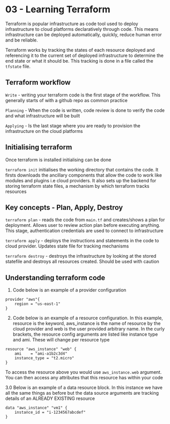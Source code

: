 # 03 - Learning Terraform

Terraform is popular infrastructure as code tool used to deploy infrastructure to cloud platforms declaratively through code. This means infrastructure can be deployed automatically, quickly, reduce human error and be reliable. 

Terraform works by tracking the states of each resource deployed and referencing it to the current set of deployed infrastructure to determine the end state or what it should be. This tracking is done in a file called the `tfstate` file. 

## Terraform workflow

`Write` - writing your terraform code is the first stage of the workflow. This generally starts of with a github repo as common practice 

`Planning` - When the code is written, code review is done to verify the code and what infrastructure will be built 

`Applying` - Is the last stage where you are ready to provision the infrastructure on the cloud platforms

## Initialising terraform 

Once terraform is installed initialising can be done

`terraform init` initialises the working directory that contains the code. It firsts downloads the ancillary components that allow the code to work like modules and plugins i.e cloud providers. It also sets up the backend for storing terraform state files, a mechanism by which terraform tracks resources 

## Key concepts - Plan, Apply, Destroy 

`terraform plan` -  reads the code from `main.tf` and creates/shows a plan for deployment. Allows user to review action plan before executing anything. This stage, authentication credentials are used to connect to infrastructure 

`terraform apply` -  deploys the instructions and statements in the code to cloud provider. Updates state file for tracking mechanisms 

`terraform destroy` - destroys the infrastructure by looking at the stored statefile and destroys all resources created. Should be used with caution

## Understanding terraform code

01. Code below is an example of a provider configuration

```
provider "aws"{
    region = "us-east-1"
}
```

02. Code below is an example of a resource configuration. In this example, resource is the keyword, aws_instance is the name of resource by the cloud provider and web is the user provided arbitrary name. In the curly brackets, the resource config arguments are listed like instance type and ami. These will change per resource type 

```
resource "aws_instance" "web" {
    ami    = "ami-a1b2c3d4"
    instance_type = "t2.micro"
}
```

To access the resource above you would use `aws_instance.web` argument. You can then access any attributes that this resource has within your code 

3.0 Below is an example of a data resource block. In this instance we have all the same things as before but the data source arguments are tracking details of an ALREADY EXISTING resource 

```
data "aws_instance" "vm1" {
    instance_id = "i-1234567abcdef"
}
```

